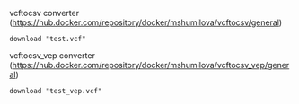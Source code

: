 
vcftocsv converter (https://hub.docker.com/repository/docker/mshumilova/vcftocsv/general)
   
    download "test.vcf"
   
vcftocsv_vep converter (https://hub.docker.com/repository/docker/mshumilova/vcftocsv_vep/general)
  
    download "test_vep.vcf"




